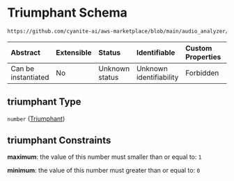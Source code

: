 # Triumphant Schema

```txt
https://github.com/cyanite-ai/aws-marketplace/blob/main/audio_analyzer/schemes/marketplace_v1/schema/TaggingV8.schema.json#/$defs/MoodAdvancedScoresV1/properties/triumphant
```



| Abstract            | Extensible | Status         | Identifiable            | Custom Properties | Additional Properties | Access Restrictions | Defined In                                                                     |
| :------------------ | :--------- | :------------- | :---------------------- | :---------------- | :-------------------- | :------------------ | :----------------------------------------------------------------------------- |
| Can be instantiated | No         | Unknown status | Unknown identifiability | Forbidden         | Allowed               | none                | [TaggingV8.schema.json\*](../out/TaggingV8.schema.json "open original schema") |

## triumphant Type

`number` ([Triumphant](taggingv8-defs-moodadvancedscoresv1-properties-triumphant.md))

## triumphant Constraints

**maximum**: the value of this number must smaller than or equal to: `1`

**minimum**: the value of this number must greater than or equal to: `0`
